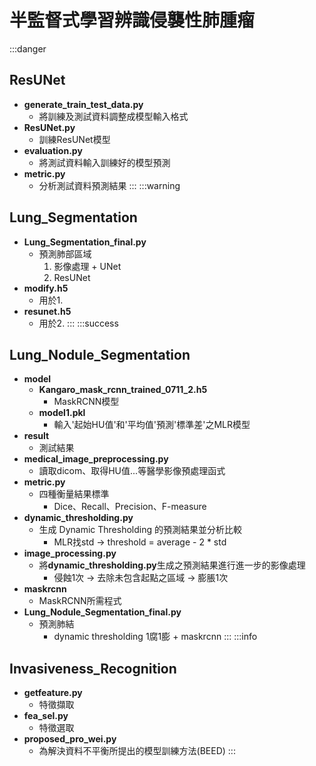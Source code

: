 # 半監督式學習辨識侵襲性肺腫瘤

:::danger
## **ResUNet**
- **generate_train_test_data.py**
    - 將訓練及測試資料調整成模型輸入格式
- **ResUNet.py**
    - 訓練ResUNet模型
- **evaluation.py**
    - 將測試資料輸入訓練好的模型預測
- **metric.py**
    - 分析測試資料預測結果
:::
:::warning
## **Lung_Segmentation**
- **Lung_Segmentation_final.py**
    - 預測肺部區域
        1. 影像處理 + UNet
        2. ResUNet
- **modify.h5**
    - 用於1.
- **resunet.h5**
    - 用於2.
:::
:::success
## **Lung_Nodule_Segmentation**
- **model**
    - **Kangaro_mask_rcnn_trained_0711_2.h5**
        - MaskRCNN模型
    - **model1.pkl**
        - 輸入'起始HU值'和'平均值'預測'標準差'之MLR模型
- **result**
    - 測試結果
- **medical_image_preprocessing.py**
    - 讀取dicom、取得HU值...等醫學影像預處理函式
- **metric.py**
    - 四種衡量結果標準
        - Dice、Recall、Precision、F-measure
- **dynamic_thresholding.py**
    -  生成 Dynamic Thresholding 的預測結果並分析比較
        - MLR找std -> threshold = average - 2 * std
- **image_processing.py**
    - 將**dynamic_thresholding.py**生成之預測結果進行進一步的影像處理
        - 侵蝕1次 -> 去除未包含起點之區域 -> 膨脹1次
- **maskrcnn**
    - MaskRCNN所需程式
- **Lung_Nodule_Segmentation_final.py**
    - 預測肺結
        - dynamic thresholding 1腐1膨 + maskrcnn
:::
:::info
## **Invasiveness_Recognition**
- **getfeature.py**
    - 特徵擷取
- **fea_sel.py** 
    - 特徵選取
- **proposed_pro_wei.py**
    - 為解決資料不平衡所提出的模型訓練方法(BEED)
:::